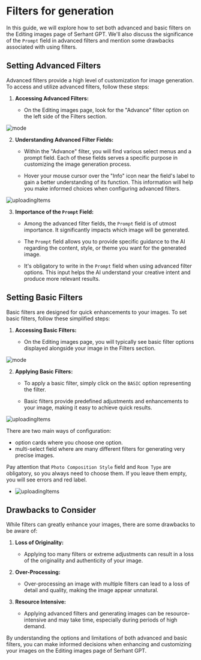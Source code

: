 # Filters for generation

In this guide, we will explore how to set both advanced and basic filters on the Editing images page of Serhant GPT.
We'll also discuss the significance of the `Prompt` field in advanced filters and mention some
drawbacks associated with using filters.

## Setting Advanced Filters

Advanced filters provide a high level of customization for image generation. To access and utilize advanced filters,
follow these steps:

1. **Accessing Advanced Filters:**

    - On the Editing images page, look for the "Advance" filter option on the left side of the Filters section.

![mode](../../static/editingImages/mode.jpg)

2. **Understanding Advanced Filter Fields:**

    - Within the "Advance" filter, you will find various select menus and a prompt field. Each of these fields serves a
      specific purpose in customizing the image generation process.

    - Hover your mouse cursor over the "Info" icon near the field's label to gain a better understanding of its
      function. This information will help you make informed choices when configuring advanced filters.

![uploadingItems](../../static/editingImages/advanced.jpg)

3. **Importance of the `Prompt` Field:**

    - Among the advanced filter fields, the `Prompt` field is of utmost importance. It significantly impacts
      which image will be generated.

    - The `Prompt` field allows you to provide specific guidance to the AI regarding the content, style, or
      theme you want for the generated image.

    - It's obligatory to write in the `Prompt` field when using advanced filter options. This input helps the
      AI understand your creative intent and produce more relevant results.

## Setting Basic Filters

Basic filters are designed for quick enhancements to your images. To set basic filters, follow these simplified steps:

1. **Accessing Basic Filters:**

    - On the Editing images page, you will typically see basic filter options displayed alongside your image in the
      Filters section.

![mode](../../static/editingImages/mode.jpg)

2. **Applying Basic Filters:**

    - To apply a basic filter, simply click on the `BASIC` option representing the filter.

    - Basic filters provide predefined adjustments and enhancements to your image, making it easy to achieve quick
      results.

![uploadingItems](../../static/editingImages/basicFilter.jpg)

There are two main ways of configuration:
- option cards where you choose one option.
- multi-select field where are many different filters for generating very precise images.

Pay attention that `Photo Composition Style` field and `Room Type` are obligatory, so you always need to choose them.
If you leave them empty, you will see errors and red label.

- ![uploadingItems](../../static/editingImages/errorInFilter.jpg)

## Drawbacks to Consider

While filters can greatly enhance your images, there are some drawbacks to be aware of:

1. **Loss of Originality:**

    - Applying too many filters or extreme adjustments can result in a loss of the originality and authenticity of your
      image.

2. **Over-Processing:**

    - Over-processing an image with multiple filters can lead to a loss of detail and quality, making the image appear
      unnatural.

3. **Resource Intensive:**

    - Applying advanced filters and generating images can be resource-intensive and may take time, especially during
      periods of high demand.

By understanding the options and limitations of both advanced and basic filters, you can make informed decisions when
enhancing and customizing your images on the Editing images page of Serhant GPT.